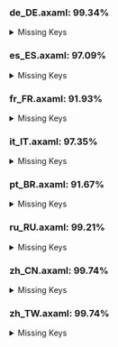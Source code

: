 ### de_DE.axaml: 99.34%


<details>
<summary>Missing Keys</summary>

- Text.BranchUpstreamInvalid
- Text.Configure.CustomAction.WaitForExit
- Text.Diff.First
- Text.Diff.Last
- Text.Preferences.AI.Streaming

</details>

### es_ES.axaml: 97.09%


<details>
<summary>Missing Keys</summary>

- Text.AIAssistant.Regen
- Text.AIAssistant.Use
- Text.ApplyStash
- Text.ApplyStash.DropAfterApply
- Text.ApplyStash.RestoreIndex
- Text.ApplyStash.Stash
- Text.BranchCM.CustomAction
- Text.BranchUpstreamInvalid
- Text.Clone.RecurseSubmodules
- Text.Configure.CustomAction.Scope.Branch
- Text.Configure.CustomAction.WaitForExit
- Text.CreateBranch.Name.WarnSpace
- Text.DeleteRepositoryNode.Path
- Text.DeleteRepositoryNode.TipForGroup
- Text.DeleteRepositoryNode.TipForRepository
- Text.Diff.First
- Text.Diff.Last
- Text.Preferences.AI.Streaming
- Text.Repository.Notifications.Clear
- Text.Stash.AutoRestore
- Text.Stash.AutoRestore.Tip
- Text.WorkingCopy.SignOff

</details>

### fr_FR.axaml: 91.93%


<details>
<summary>Missing Keys</summary>

- Text.AIAssistant.Regen
- Text.AIAssistant.Use
- Text.ApplyStash
- Text.ApplyStash.DropAfterApply
- Text.ApplyStash.RestoreIndex
- Text.ApplyStash.Stash
- Text.BranchCM.CustomAction
- Text.BranchUpstreamInvalid
- Text.Clone.RecurseSubmodules
- Text.Configure.CustomAction.Scope.Branch
- Text.Configure.CustomAction.WaitForExit
- Text.CreateBranch.Name.WarnSpace
- Text.DeleteRepositoryNode.Path
- Text.DeleteRepositoryNode.TipForGroup
- Text.DeleteRepositoryNode.TipForRepository
- Text.Diff.First
- Text.Diff.Last
- Text.InProgress.CherryPick.Head
- Text.InProgress.Merge.Operating
- Text.InProgress.Rebase.StoppedAt
- Text.InProgress.Revert.Head
- Text.Merge.Source
- Text.MergeMultiple
- Text.MergeMultiple.CommitChanges
- Text.MergeMultiple.Strategy
- Text.MergeMultiple.Targets
- Text.Preferences.AI.Streaming
- Text.Preferences.Appearance.FontSize
- Text.Preferences.Appearance.FontSize.Default
- Text.Preferences.Appearance.FontSize.Editor
- Text.Preferences.General.DateFormat
- Text.Preferences.General.ShowChildren
- Text.Preferences.Git.SSLVerify
- Text.Repository.CustomActions
- Text.Repository.FilterCommits
- Text.Repository.FilterCommits.Default
- Text.Repository.FilterCommits.Exclude
- Text.Repository.FilterCommits.Include
- Text.Repository.HistoriesLayout
- Text.Repository.HistoriesLayout.Horizontal
- Text.Repository.HistoriesLayout.Vertical
- Text.Repository.HistoriesOrder
- Text.Repository.HistoriesOrder.ByDate
- Text.Repository.HistoriesOrder.Topo
- Text.Repository.Notifications.Clear
- Text.Repository.Skip
- Text.Repository.Tags.OrderByCreatorDate
- Text.Repository.Tags.OrderByNameAsc
- Text.Repository.Tags.OrderByNameDes
- Text.Repository.Tags.Sort
- Text.Repository.UseRelativeTimeInHistories
- Text.ScanRepositories
- Text.SetUpstream
- Text.SetUpstream.Local
- Text.SetUpstream.Unset
- Text.SetUpstream.Upstream
- Text.SHALinkCM.NavigateTo
- Text.Stash.AutoRestore
- Text.Stash.AutoRestore.Tip
- Text.WorkingCopy.CommitToEdit
- Text.WorkingCopy.SignOff

</details>

### it_IT.axaml: 97.35%


<details>
<summary>Missing Keys</summary>

- Text.AIAssistant.Regen
- Text.AIAssistant.Use
- Text.ApplyStash
- Text.ApplyStash.DropAfterApply
- Text.ApplyStash.RestoreIndex
- Text.ApplyStash.Stash
- Text.BranchCM.CustomAction
- Text.BranchUpstreamInvalid
- Text.Clone.RecurseSubmodules
- Text.Configure.CustomAction.Scope.Branch
- Text.Configure.CustomAction.WaitForExit
- Text.DeleteRepositoryNode.Path
- Text.DeleteRepositoryNode.TipForGroup
- Text.DeleteRepositoryNode.TipForRepository
- Text.Diff.First
- Text.Diff.Last
- Text.Preferences.AI.Streaming
- Text.Repository.Notifications.Clear
- Text.Stash.AutoRestore
- Text.Stash.AutoRestore.Tip

</details>

### pt_BR.axaml: 91.67%


<details>
<summary>Missing Keys</summary>

- Text.AIAssistant.Regen
- Text.AIAssistant.Use
- Text.ApplyStash
- Text.ApplyStash.DropAfterApply
- Text.ApplyStash.RestoreIndex
- Text.ApplyStash.Stash
- Text.BranchCM.CustomAction
- Text.BranchCM.MergeMultiBranches
- Text.BranchUpstreamInvalid
- Text.Clone.RecurseSubmodules
- Text.CommitCM.Merge
- Text.CommitCM.MergeMultiple
- Text.CommitDetail.Files.Search
- Text.CommitDetail.Info.Children
- Text.Configure.CustomAction.Scope.Branch
- Text.Configure.CustomAction.WaitForExit
- Text.Configure.IssueTracker.AddSampleGiteeIssue
- Text.Configure.IssueTracker.AddSampleGiteePullRequest
- Text.CreateBranch.Name.WarnSpace
- Text.DeleteRepositoryNode.Path
- Text.DeleteRepositoryNode.TipForGroup
- Text.DeleteRepositoryNode.TipForRepository
- Text.Diff.First
- Text.Diff.Last
- Text.Diff.UseBlockNavigation
- Text.Fetch.Force
- Text.FileCM.ResolveUsing
- Text.Hotkeys.Global.Clone
- Text.InProgress.CherryPick.Head
- Text.InProgress.Merge.Operating
- Text.InProgress.Rebase.StoppedAt
- Text.InProgress.Revert.Head
- Text.Merge.Source
- Text.MergeMultiple
- Text.MergeMultiple.CommitChanges
- Text.MergeMultiple.Strategy
- Text.MergeMultiple.Targets
- Text.Preferences.AI.Streaming
- Text.Preferences.General.DateFormat
- Text.Preferences.General.ShowChildren
- Text.Preferences.Git.SSLVerify
- Text.Repository.FilterCommits
- Text.Repository.HistoriesLayout
- Text.Repository.HistoriesLayout.Horizontal
- Text.Repository.HistoriesLayout.Vertical
- Text.Repository.HistoriesOrder
- Text.Repository.Notifications.Clear
- Text.Repository.OnlyHighlightCurrentBranchInHistories
- Text.Repository.Skip
- Text.Repository.Tags.OrderByCreatorDate
- Text.Repository.Tags.OrderByNameAsc
- Text.Repository.Tags.OrderByNameDes
- Text.Repository.Tags.Sort
- Text.Repository.UseRelativeTimeInHistories
- Text.SetUpstream
- Text.SetUpstream.Local
- Text.SetUpstream.Unset
- Text.SetUpstream.Upstream
- Text.SHALinkCM.NavigateTo
- Text.Stash.AutoRestore
- Text.Stash.AutoRestore.Tip
- Text.WorkingCopy.CommitToEdit
- Text.WorkingCopy.SignOff

</details>

### ru_RU.axaml: 99.21%


<details>
<summary>Missing Keys</summary>

- Text.BranchCM.CustomAction
- Text.BranchUpstreamInvalid
- Text.Configure.CustomAction.Scope.Branch
- Text.Diff.First
- Text.Diff.Last
- Text.Preferences.AI.Streaming

</details>

### zh_CN.axaml: 99.74%


<details>
<summary>Missing Keys</summary>

- Text.Diff.First
- Text.Diff.Last

</details>

### zh_TW.axaml: 99.74%


<details>
<summary>Missing Keys</summary>

- Text.Diff.First
- Text.Diff.Last

</details>
